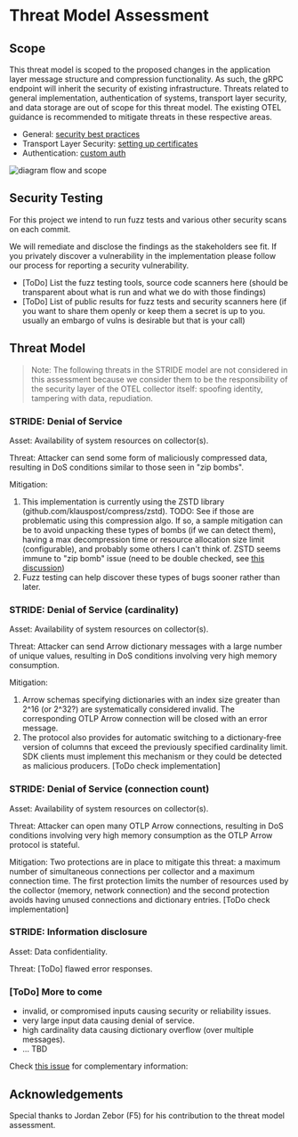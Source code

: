 # Threat Model Assessment

## Scope

This threat model is scoped to the proposed changes in the application layer
message structure and compression functionality. As such, the gRPC endpoint will
inherit the security of existing infrastructure. Threats related to general
implementation, authentication of systems, transport layer security, and data
storage are out of scope for this threat model. The existing OTEL guidance is
recommended to mitigate threats in these respective areas.

* General: [security best
  practices](https://github.com/open-telemetry/opentelemetry-collector/blob/main/docs/security-best-practices.md)
* Transport Layer Security: [setting up
  certificates](https://opentelemetry.io/docs/collector/configuration/#setting-up-certificates)
* Authentication: [custom
  auth](https://opentelemetry.io/docs/collector/custom-auth/)

![diagram flow and scope](img/OTEL%20-%20TMA%20scope.png)

## Security Testing

For this project we intend to run fuzz tests and various other security scans on
each commit.

We will remediate and disclose the findings as the stakeholders see fit. If you
privately discover a vulnerability in the implementation please follow our
process for reporting a security vulnerability.

* [ToDo] List the fuzz testing tools, source code scanners here (should be
  transparent about what is run and what we do with those findings)
* [ToDo] List of public results for fuzz tests and security scanners here (if
  you want to share them openly or keep them a secret is up to you. usually an
  embargo of vulns is desirable but that is your call)

## Threat Model

> Note: The following threats in the STRIDE model are not considered in this
assessment because we consider them to be the responsibility of the security
layer of the OTEL collector itself: spoofing identity, tampering with data,
repudiation.

### STRIDE: Denial of Service

Asset: Availability of system resources on collector(s).

Threat: Attacker can send some form of maliciously compressed data, resulting in
DoS conditions similar to those seen in "zip bombs".

Mitigation:

1) This implementation is currently using the ZSTD library
   (github.com/klauspost/compress/zstd). TODO: See if those are problematic
   using this compression algo. If so, a sample mitigation can be to avoid
   unpacking these types of bombs (if we can detect them), having a max
   decompression time or resource allocation size limit (configurable), and
   probably some others I can't think of. ZSTD seems immune to "zip bomb" issue
   (need to be double checked, see [this
   discussion](https://github.com/klauspost/compress/discussions/727#discussioncomment-4590889))
2) Fuzz testing can help discover these types of bugs sooner rather than later.

### STRIDE: Denial of Service (cardinality)

Asset: Availability of system resources on collector(s).

Threat: Attacker can send Arrow dictionary messages with a large number of
unique values, resulting in DoS conditions involving very high memory
consumption.

Mitigation:

1) Arrow schemas specifying dictionaries with an index size greater than 2^16
(or 2^32?) are systematically considered invalid. The corresponding OTLP Arrow
connection will be closed with an error message.
2) The protocol also provides for automatic switching to a dictionary-free
version of columns that exceed the previously specified cardinality limit. SDK
clients must implement this mechanism or they could be detected as malicious
producers. [ToDo check implementation]

### STRIDE: Denial of Service (connection count)

Asset: Availability of system resources on collector(s).

Threat: Attacker can open many OTLP Arrow connections, resulting in DoS
conditions involving very high memory consumption as the OTLP Arrow protocol is
stateful.

Mitigation: Two protections are in place to mitigate this threat: a maximum
number of simultaneous connections per collector and a maximum connection time.
The first protection limits the number of resources used by the collector
(memory, network connection) and the second protection avoids having unused
connections and dictionary entries. [ToDo check implementation]

### STRIDE: Information disclosure

Asset: Data confidentiality.

Threat: [ToDo] flawed error responses.

### [ToDo] More to come

* invalid, or compromised inputs causing security or reliability issues.
* very large input data causing denial of service.
* high cardinality data causing dictionary overflow (over multiple messages).
* ... TBD

Check [this
issue](https://github.com/open-telemetry/opentelemetry-specification/issues/1891)
for complementary information:

## Acknowledgements

Special thanks to Jordan Zebor (F5) for his contribution to the threat model
assessment.
